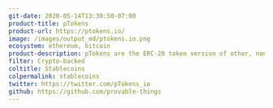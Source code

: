 ```yaml
---
git-date: 2020-05-14T13:30:50-07:00
product-title: pTokens
product-url: https://ptokens.io/
image: /images/output_md/ptokens.io.png
ecosystem: ethereum, bitcoin
product-description: pTokens are the ERC-20 token version of other, non-Ethereum blockchain currencies that enable liquidity to freely move from one blockchain to another.
filter: Crypto-backed
coltitle: Stablecoins
colpermalink: stablecoins
twitter: https://twitter.com/pTokens_io
github: https://github.com/provable-things
---
```

